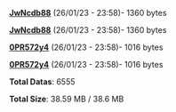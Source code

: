 [**JwNcdb88**](/data/JwNcdb88.txt) (26/01/23 - 23:58)- 1360 bytes

[**JwNcdb88**](/data/JwNcdb88.txt) (26/01/23 - 23:58)- 1360 bytes

[**0PR572y4**](/data/0PR572y4.txt) (26/01/23 - 23:58)- 1016 bytes

[**0PR572y4**](/data/0PR572y4.txt) (26/01/23 - 23:58)- 1016 bytes

**Total Datas**: 6555

**Total Size**: 38.59 MB / 38.6 MB